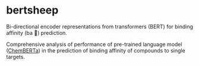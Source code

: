# bertsheep
Bi-directional encoder representations from transformers (BERT) for binding affinity (ba 🐑) prediction.

Comprehensive analysis of performance of pre-trained language model  ([ChemBERTa](https://arxiv.org/abs/2010.09885)) in the prediction of binding affinity of compounds to single targets.
